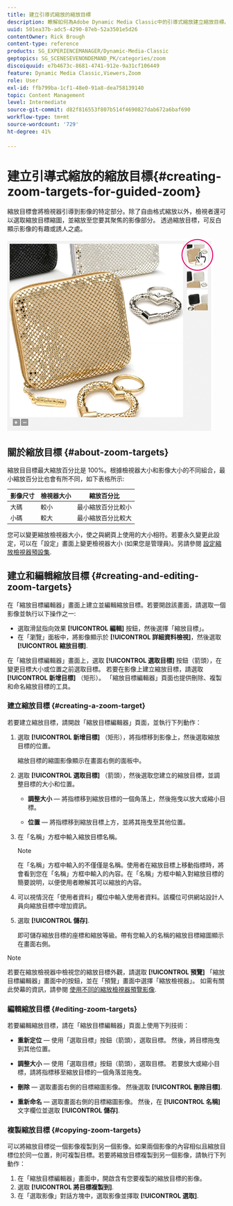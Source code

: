 ```yaml
---
title: 建立引導式縮放的縮放目標
description: 瞭解如何為Adobe Dynamic Media Classic中的引導式縮放建立縮放目標。
uuid: 501ea37b-adc5-4290-87eb-52a3501e5d26
contentOwner: Rick Brough
content-type: reference
products: SG_EXPERIENCEMANAGER/Dynamic-Media-Classic
geptopics: SG_SCENESEVENONDEMAND_PK/categories/zoom
discoiquuid: e7b4673c-8681-4741-912e-9a31cf106449
feature: Dynamic Media Classic,Viewers,Zoom
role: User
exl-id: ffb799ba-1cf1-48e0-91a8-dea758139140
topic: Content Management
level: Intermediate
source-git-commit: d82f816553f807b514f4690827dab672a6baf690
workflow-type: tm+mt
source-wordcount: '729'
ht-degree: 41%

---
```


# 建立引導式縮放的縮放目標{#creating-zoom-targets-for-guided-zoom}

縮放目標會將檢視器引導到影像的特定部分。除了自由格式縮放以外，檢視者還可以選取縮放目標縮圖，並縮放至您要其聚焦的影像部分。 透過縮放目標，可反白顯示影像的有趣或誘人之處。

![建立引導式縮放的縮放目標](/help/using/assets/zo_guided_zoom.png)

## 關於縮放目標 {#about-zoom-targets}

縮放目目標最大縮放百分比是 100%。根據檢視器大小和影像大小的不同組合，最小縮放百分比也會有所不同，如下表格所示:

| 影像尺寸 | 檢視器大小 | 縮放百分比 |
| --- | --- | --- |
| 大碼 | 較小 | 最小縮放百分比較小 |
| 小碼 | 較大 | 最小縮放百分比較大 |

您可以變更縮放檢視器大小，使之與網頁上使用的大小相符。若要永久變更此設定，可以在「設定」畫面上變更檢視器大小 (如果您是管理員)。另請參閱 [設定縮放檢視器預設集](setting-zoom-viewer-presets.md#setting_up_zoom_viewer_presets).

## 建立和編輯縮放目標 {#creating-and-editing-zoom-targets}

在「縮放目標編輯器」畫面上建立並編輯縮放目標。若要開啟該畫面，請選取一個影像並執行以下操作之一:

* 選取滑鼠指向效果 **[!UICONTROL 編輯]** 按鈕，然後選擇「縮放目標」。
* 在「瀏覽」面板中，將影像顯示於 **[!UICONTROL 詳細資料檢視]**，然後選取 **[!UICONTROL 縮放目標]**.

在「縮放目標編輯器」畫面上，選取 **[!UICONTROL 選取目標]** 按鈕（箭頭），在變更目標大小或位置之前選取目標。 若要在影像上建立縮放目標，請選取 **[!UICONTROL 新增目標]** （矩形）。 「縮放目標編輯器」頁面也提供刪除、複製和命名縮放目標的工具。

### 建立縮放目標 {#creating-a-zoom-target}

若要建立縮放目標，請開啟「縮放目標編輯器」頁面，並執行下列動作：

1. 選取 **[!UICONTROL 新增目標]** （矩形），將指標移到影像上，然後選取縮放目標的位置。

   縮放目標的縮圖影像顯示在畫面右側的面板中。

1. 選取 **[!UICONTROL 選取目標]** （箭頭），然後選取您建立的縮放目標，並調整目標的大小和位置。

   * **調整大小**  — 將指標移到縮放目標的一個角落上，然後拖曳以放大或縮小目標。

   * **位置**  — 將指標移到縮放目標上方，並將其拖曳至其他位置。

1. 在「名稱」方框中輸入縮放目標名稱。

   >[!NOTE]
   >
   >在「名稱」方框中輸入的不僅僅是名稱。使用者在縮放目標上移動指標時，將會看到您在「名稱」方框中輸入的內容。在「名稱」方框中輸入對縮放目標的簡要說明，以便使用者瞭解其可以縮放的內容。

1. 可以視情況在「使用者資料」欄位中輸入使用者資料。該欄位可供網站設計人員向縮放目標中增加資訊。
1. 選取 **[!UICONTROL 儲存]**.

   即可儲存縮放目標的座標和縮放等級。帶有您輸入的名稱的縮放目標縮圖顯示在畫面右側。

>[!NOTE]
>
>若要在縮放檢視器中檢視您的縮放目標外觀，請選取 **[!UICONTROL 預覽]** 「縮放目標編輯器」畫面中的按鈕，並在「預覽」畫面中選擇「縮放檢視器」。 如需有關此熒幕的資訊，請參閱 [使用不同的縮放檢視器預覽影像](previewing-image-assets-different-zoom.md#previewing_image_assets_with_different_zoom_viewers).

### 編輯縮放目標 {#editing-zoom-targets}

若要編輯縮放目標，請在「縮放目標編輯器」頁面上使用下列技術：

* **重新定位**  — 使用「選取目標」按鈕（箭頭），選取目標。 然後，將目標拖曳到其他位置。

* **調整大小**  — 使用「選取目標」按鈕（箭頭），選取目標。 若要放大或縮小目標，請將指標移至縮放目標的一個角落並拖曳。

* **刪除**  — 選取畫面右側的目標縮圖影像。 然後選取 **[!UICONTROL 刪除目標]**.

* **重新命名**  — 選取畫面右側的目標縮圖影像。 然後，在 **[!UICONTROL 名稱]** 文字欄位並選取 **[!UICONTROL 儲存]**.

### 複製縮放目標 {#copying-zoom-targets}

可以將縮放目標從一個影像複製到另一個影像。如果兩個影像的內容相似且縮放目標位於同一位置，則可複製目標。若要將縮放目標複製到另一個影像，請執行下列動作：

1. 在「縮放目標編輯器」畫面中，開啟含有您要複製的縮放目標的影像。
1. 選取 **[!UICONTROL 將目標複製到]**.
1. 在「選取影像」對話方塊中，選取影像並擇取 **[!UICONTROL 選取]**.
